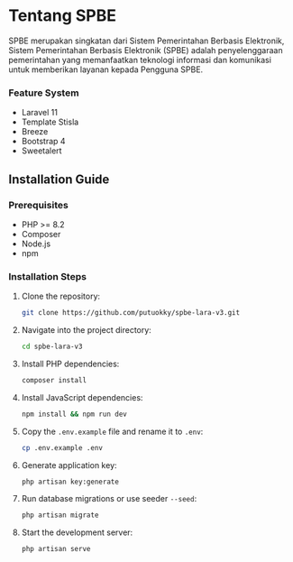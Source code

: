 # Tentang SPBE

SPBE merupakan singkatan dari Sistem Pemerintahan Berbasis Elektronik, Sistem Pemerintahan Berbasis Elektronik (SPBE) adalah penyelenggaraan pemerintahan yang memanfaatkan teknologi informasi dan komunikasi untuk memberikan layanan kepada Pengguna SPBE.

### Feature System
- Laravel 11
- Template Stisla 
- Breeze
- Bootstrap 4
- Sweetalert

## Installation Guide

### Prerequisites
- PHP >= 8.2
- Composer
- Node.js
- npm

### Installation Steps
1. Clone the repository:
    ```bash
    git clone https://github.com/putuokky/spbe-lara-v3.git
    ```

2. Navigate into the project directory:
    ```bash
    cd spbe-lara-v3
    ```

3. Install PHP dependencies:
    ```bash
    composer install
    ```

4. Install JavaScript dependencies:
    ```bash
    npm install && npm run dev
    ```

5. Copy the `.env.example` file and rename it to `.env`:
    ```bash
    cp .env.example .env
    ```

6. Generate application key:
    ```bash
    php artisan key:generate
    ```

7. Run database migrations or use seeder `--seed`:
    ```bash
    php artisan migrate
    ```

8. Start the development server:
    ```bash
    php artisan serve
    ```
